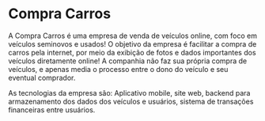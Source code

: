 # Compra Carros

A Compra Carros é uma empresa de venda de veículos online, com foco em veículos seminovos e usados! O objetivo da empresa é facilitar a compra de carros pela internet, por meio da exibição de fotos e dados importantes dos veículos diretamente online! A companhia não faz sua própria compra de veículos, e apenas media o processo entre o dono do veículo e seu eventual comprador.

As tecnologias da empresa são: Aplicativo mobile, site web, backend para armazenamento dos dados dos veículos e usuários, sistema de transações financeiras entre usuários.
